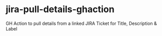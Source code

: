 # jira-pull-details-ghaction
GH Action to pull details from a linked JIRA Ticket for Title, Description &amp; Label 
